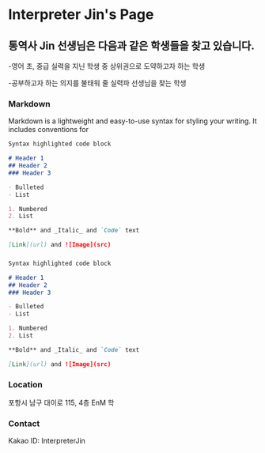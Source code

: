 # Interpreter Jin's Page

## 통역사 Jin 선생님은 다음과 같은 학생들을 찾고 있습니다.


-영어 초, 중급 실력을 지닌 학생 중 상위권으로 도약하고자 하는 학생

-공부하고자 하는 의지를 불태워 줄 실력파 선생님을 찾는 학생

### Markdown

Markdown is a lightweight and easy-to-use syntax for styling your writing. It includes conventions for

```markdown
Syntax highlighted code block

# Header 1
## Header 2
### Header 3

- Bulleted
- List

1. Numbered
2. List

**Bold** and _Italic_ and `Code` text

[Link](url) and ![Image](src)
```
###


```markdown
Syntax highlighted code block

# Header 1
## Header 2
### Header 3

- Bulleted
- List

1. Numbered
2. List

**Bold** and _Italic_ and `Code` text

[Link](url) and ![Image](src)
```


### Location

포항시 남구 대이로 115, 4층 EnM 학

### Contact

Kakao ID: InterpreterJin

